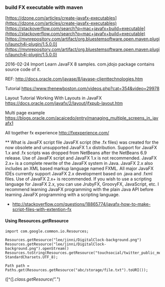 
### build FX executable with maven
[https://dzone.com/articles/create-javafx-executables](https://dzone.com/articles/create-javafx-executables)
[https://stackoverflow.com/search?q=mac+javafx+build+executable](https://stackoverflow.com/search?q=mac+javafx+build+executable)
[https://mvnrepository.com/artifact/org.bluestemsoftware.open.maven.plugin/launch4j-plugin/1.5.0.0](https://mvnrepository.com/artifact/org.bluestemsoftware.open.maven.plugin/launch4j-plugin/1.5.0.0)


2016-02-24 Import Learn JavaFX 8 samples.
		com.jdojo package contains source code of it.



REF: http://docs.oracle.com/javase/8/javase-clienttechnologies.htm


Tutorial
https://www.thenewboston.com/videos.php?cat=354&video=29978

Layout Tutorial
Working With Layouts in JavaFX https://docs.oracle.com/javafx/2/layout/jfxpub-layout.htm


Multi page example  https://blogs.oracle.com/acaicedo/entry/managing_multiple_screens_in_javafx1

All together
fx experience  http://fxexperience.com/



** What is JavaFX script file
JavaFX script (the .fx files) was created for the now obsolete and unsupported JavaFX 1.x distribution. Support for JavaFX 1.x and .fx scripts was dropped from NetBeans after the NetBeans 6.9 release. Use of JavaFX script and JavaFX 1.x is not recommended.
JavaFX 2.x+ is a complete rewrite of the JavaFX system in Java. JavaFX 2.x also includes an XML based markup language named FXML. All major JavaFX IDEs currently support JavaFX 2.x development based on .java and .fxml files.
Use of JavaFX 2.x+ is recommended.
If you wish to use a scripting language for JavaFX 2.x, you can use JrubyFX, GroovyFX, JavaScript, etc. I recommend learning JavaFX programming with the plain Java API before learning JavaFX programming with a scripting language.
- http://stackoverflow.com/questions/18865774/javafx-how-to-make-script-files-with-extention-fx

#### Using Resources.getResource
```
import com.google.common.io.Resources;

Resources.getResource("lee/jinni/DigitalClock-background.png")
Resources.getResource("lee/jinni/DigitalClock-background.png").openStream()
Resources.toString(Resources.getResource("touchsocial/twitter_public_model.json"), StandardCharsets.UTF_8);

Path path = Paths.get(Resources.getResource("abc/storage/file.txt").toURI());
```
\([^(]*\.class\.getResource\(".*"\)

